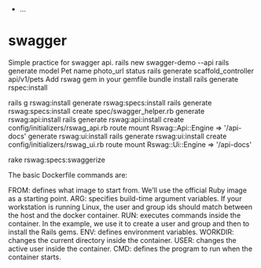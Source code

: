 * ...
# swagger
Simple practice for swagger api.
rails new swagger-demo --api
rails generate model Pet name photo_url status
rails generate scaffold_controller api/v1/pets
Add rswag gem in your gemfile
bundle install
rails generate rspec:install

rails g rswag:install
generate  rswag:specs:install
       rails  generate rswag:specs:install
      create  spec/swagger_helper.rb
    generate  rswag:api:install
       rails  generate rswag:api:install
      create  config/initializers/rswag_api.rb
       route  mount Rswag::Api::Engine => '/api-docs'
    generate  rswag:ui:install
       rails  generate rswag:ui:install
      create  config/initializers/rswag_ui.rb
       route  mount Rswag::Ui::Engine => '/api-docs'

rake rswag:specs:swaggerize


The basic Dockerfile commands are:

FROM: defines what image to start from. We’ll use the official Ruby image as a starting point.
ARG: specifies build-time argument variables. If your workstation is running Linux, the user and group ids should match between the host and the docker container.
RUN: executes commands inside the container. In the example, we use it to create a user and group and then to install the Rails gems.
ENV: defines environment variables.
WORKDIR: changes the current directory inside the container.
USER: changes the active user inside the container.
CMD: defines the program to run when the container starts.
